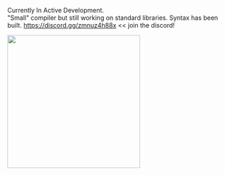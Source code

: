 Currently In Active Development.</br>
"Small" compiler but still working on standard libraries. Syntax has been built.
https://discord.gg/zmnuz4h88x << join the discord!
<!-- <img src="https://github.com/user-attachments/assets/6d6430fc-0add-4efb-9693-37466af5d7cf" width="300"/> -->
<!-- <img src="https://github.com/user-attachments/assets/ea6a395c-a442-4f70-b163-2bb42841634c" width="300"/> -->
<img src="https://github.com/user-attachments/assets/02dfcb6a-84e6-4954-b9a8-e911f462359f" width="300"/>

<!-- ![Orcat](https://github.com/user-attachments/assets/02dfcb6a-84e6-4954-b9a8-e911f462359f) -->

